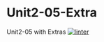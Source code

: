 # Unit2-05-Extra
Unit2-05 with Extras
[![linter](https://github.com/DavidP-H/Unit2-05-Extra/workflows/linter/badge.svg)](https://github.com/marketplace/actions/super-linter)
